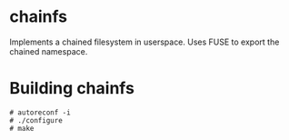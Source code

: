 # chainfs
Implements a chained filesystem in userspace.  Uses FUSE to export the chained namespace.

# Building chainfs

```
# autoreconf -i
# ./configure
# make 
```
